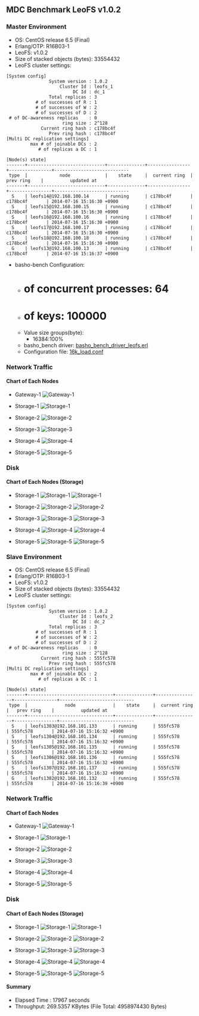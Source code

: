 ## MDC Benchmark LeoFS v1.0.2

### Master Environment

* OS: CentOS release 6.5 (Final)
* Erlang/OTP: R16B03-1
* LeoFS: v1.0.2
* Size of stacked objects (bytes): 33554432
* LeoFS cluster settings:

```
[System config]
                System version : 1.0.2
                    Cluster Id : leofs_1
                         DC Id : dc_1
                Total replicas : 3
           # of successes of R : 1
           # of successes of W : 2
           # of successes of D : 2
 # of DC-awareness replicas    : 0
                     ring size : 2^128
             Current ring hash : c178bc4f
                Prev ring hash : c178bc4f
[Multi DC replication settings]
         max # of joinable DCs : 2
            # of replicas a DC : 1

[Node(s) state]
-------+-----------------------------+--------------+----------------+----------------+----------------------------
 type  |            node             |    state     |  current ring  |   prev ring    |          updated at         
-------+-----------------------------+--------------+----------------+----------------+----------------------------
  S    | leofs14@192.168.100.14      | running      | c178bc4f       | c178bc4f       | 2014-07-16 15:16:30 +0900
  S    | leofs15@192.168.100.15      | running      | c178bc4f       | c178bc4f       | 2014-07-16 15:16:30 +0900
  S    | leofs16@192.168.100.16      | running      | c178bc4f       | c178bc4f       | 2014-07-16 15:16:30 +0900
  S    | leofs17@192.168.100.17      | running      | c178bc4f       | c178bc4f       | 2014-07-16 15:16:30 +0900
  S    | leofs18@192.168.100.18      | running      | c178bc4f       | c178bc4f       | 2014-07-16 15:16:30 +0900
  G    | leofs13@192.168.100.13      | running      | c178bc4f       | c178bc4f       | 2014-07-16 15:16:37 +0900

```

* basho-bench Configuration:
    * # of concurrent processes: 64
    * # of keys: 100000
    * Value size groups(byte):
        * 16384:100%
    * basho_bench driver: [basho_bench_driver_leofs.erl](https://github.com/leo-project/leofs/blob/develop/test/src/basho_bench_driver_leofs.erl)
    * Configuration file: [16k_load.conf](20140716_151646/16k_load.conf)

### Network Traffic
#### Chart of Each Nodes

* Gateway-1
![Gateway-1](leofs13_20140716_151645/sar_1_20140716_151645_p1p1-if1.png)

* Storage-1
![Storage-1](leofs14_20140716_151645/sar_3_20140716_151645_p1p1-if1.png)

* Storage-2
![Storage-2](leofs15_20140716_151645/sar_3_20140716_151645_p1p1-if1.png)

* Storage-3
![Storage-3](leofs16_20140716_151645/sar_3_20140716_151645_p1p1-if1.png)

* Storage-4
![Storage-4](leofs17_20140716_151645/sar_3_20140716_151645_p1p1-if1.png)

* Storage-5
![Storage-5](leofs18_20140716_151645/sar_2_20140716_151645_p1p1-if1.png)


### Disk
#### Chart of Each Nodes (Storage)

* Storage-1
![Storage-1](leofs14_20140716_151645/sar_3_20140716_151645_dev8-16-t1.png)
![Storage-1](leofs14_20140716_151645/sar_3_20140716_151645_dev8-16-t2.png)

* Storage-2
![Storage-2](leofs15_20140716_151645/sar_3_20140716_151645_dev8-16-t1.png)
![Storage-2](leofs15_20140716_151645/sar_3_20140716_151645_dev8-16-t2.png)

* Storage-3
![Storage-3](leofs16_20140716_151645/sar_3_20140716_151645_dev8-16-t1.png)
![Storage-3](leofs16_20140716_151645/sar_3_20140716_151645_dev8-16-t2.png)

* Storage-4
![Storage-4](leofs17_20140716_151645/sar_3_20140716_151645_dev8-16-t1.png)
![Storage-4](leofs17_20140716_151645/sar_3_20140716_151645_dev8-16-t2.png)

* Storage-5
![Storage-5](leofs18_20140716_151645/sar_2_20140716_151645_dev8-16-t1.png)
![Storage-5](leofs18_20140716_151645/sar_2_20140716_151645_dev8-16-t2.png)

### Slave Environment

* OS: CentOS release 6.5 (Final)
* Erlang/OTP: R16B03-1
* LeoFS: v1.0.2
* Size of stacked objects (bytes): 33554432
* LeoFS cluster settings:

```
[System config]
                System version : 1.0.2
                    Cluster Id : leofs_2
                         DC Id : dc_2
                Total replicas : 3
           # of successes of R : 1
           # of successes of W : 2
           # of successes of D : 2
 # of DC-awareness replicas    : 0
                     ring size : 2^128
             Current ring hash : 555fc578
                Prev ring hash : 555fc578
[Multi DC replication settings]
         max # of joinable DCs : 2
            # of replicas a DC : 1

[Node(s) state]
-------+--------------------------------+--------------+----------------+----------------+----------------------------
 type  |              node              |    state     |  current ring  |   prev ring    |          updated at         
-------+--------------------------------+--------------+----------------+----------------+----------------------------
  S    | leofs1303@192.168.101.133      | running      | 555fc578       | 555fc578       | 2014-07-16 15:16:32 +0900
  S    | leofs1304@192.168.101.134      | running      | 555fc578       | 555fc578       | 2014-07-16 15:16:32 +0900
  S    | leofs1305@192.168.101.135      | running      | 555fc578       | 555fc578       | 2014-07-16 15:16:32 +0900
  S    | leofs1306@192.168.101.136      | running      | 555fc578       | 555fc578       | 2014-07-16 15:16:32 +0900
  S    | leofs1307@192.168.101.137      | running      | 555fc578       | 555fc578       | 2014-07-16 15:16:32 +0900
  G    | leofs1302@192.168.101.132      | running      | 555fc578       | 555fc578       | 2014-07-16 15:16:39 +0900

```

### Network Traffic
#### Chart of Each Nodes

* Gateway-1
![Gateway-1](leofs1302_20140716_151645/sar_1_20140716_151645_eth0-if1.png)

* Storage-1
![Storage-1](leofs1303_20140716_151645/sar_1_20140716_151645_eth0-if1.png)

* Storage-2
![Storage-2](leofs1304_20140716_151645/sar_1_20140716_151645_eth0-if1.png)

* Storage-3
![Storage-3](leofs1305_20140716_151645/sar_1_20140716_151645_eth0-if1.png)

* Storage-4
![Storage-4](leofs1306_20140716_151645/sar_1_20140716_151645_eth0-if1.png)

* Storage-5
![Storage-5](leofs1307_20140716_151645/sar_1_20140716_151645_eth0-if1.png)


### Disk
#### Chart of Each Nodes (Storage)

* Storage-1
![Storage-1](leofs1303_20140716_151645/sar_1_20140716_151645_dev8-0-t1.png)
![Storage-1](leofs1303_20140716_151645/sar_1_20140716_151645_dev8-0-t2.png)

* Storage-2
![Storage-2](leofs1304_20140716_151645/sar_1_20140716_151645_dev8-0-t1.png)
![Storage-2](leofs1304_20140716_151645/sar_1_20140716_151645_dev8-0-t2.png)

* Storage-3
![Storage-3](leofs1305_20140716_151645/sar_1_20140716_151645_dev8-0-t1.png)
![Storage-3](leofs1305_20140716_151645/sar_1_20140716_151645_dev8-0-t2.png)

* Storage-4
![Storage-4](leofs1306_20140716_151645/sar_1_20140716_151645_dev8-0-t1.png)
![Storage-4](leofs1306_20140716_151645/sar_1_20140716_151645_dev8-0-t2.png)

* Storage-5
![Storage-5](leofs1307_20140716_151645/sar_1_20140716_151645_dev8-0-t1.png)
![Storage-5](leofs1307_20140716_151645/sar_1_20140716_151645_dev8-0-t2.png)


#### Summary

* Elapsed Time : 17967 seconds
* Throughput: 269.5357 KBytes (File Total: 4958974430 Bytes)
